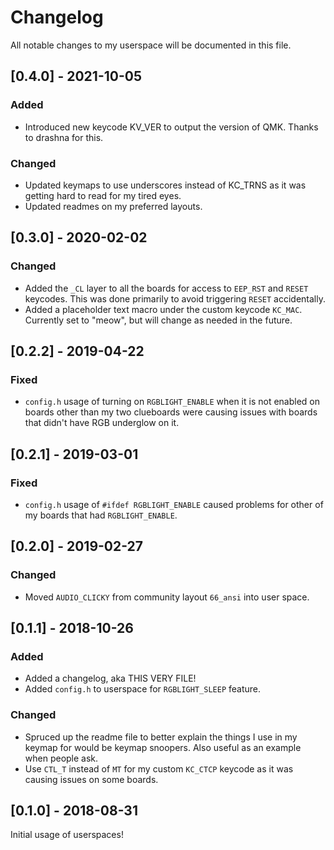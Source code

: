 # Changelog
All notable changes to my userspace will be documented in this file.

## [0.4.0] - 2021-10-05

### Added
- Introduced new keycode KV_VER to output the version of QMK. Thanks to drashna for this. 

### Changed
- Updated keymaps to use underscores instead of KC_TRNS as it was getting hard to read for my tired eyes. 
- Updated readmes on my preferred layouts.

## [0.3.0] - 2020-02-02
### Changed
- Added the `_CL` layer to all the boards for access to `EEP_RST` and `RESET` keycodes. This was done primarily to avoid triggering `RESET` accidentally. 
- Added a placeholder text macro under the custom keycode `KC_MAC`. Currently set to "meow", but will change as needed in the future. 

## [0.2.2] - 2019-04-22
### Fixed
- `config.h` usage of turning on `RGBLIGHT_ENABLE` when it is not enabled on boards other than my two clueboards were causing issues with boards that didn't have RGB underglow on it. 

## [0.2.1] - 2019-03-01
### Fixed
- `config.h` usage of `#ifdef RGBLIGHT_ENABLE` caused problems for other of my boards that had `RGBLIGHT_ENABLE`.  

## [0.2.0] - 2019-02-27
### Changed
- Moved `AUDIO_CLICKY` from community layout `66_ansi` into user space. 

## [0.1.1] - 2018-10-26
### Added
- Added a changelog, aka THIS VERY FILE! 
- Added `config.h` to userspace for `RGBLIGHT_SLEEP` feature. 

### Changed
- Spruced up the readme file to better explain the things I use in my keymap for would be keymap snoopers. Also useful as an example when people ask. 
- Use `CTL_T` instead of `MT` for my custom `KC_CTCP` keycode as it was causing issues on some boards. 

## [0.1.0] - 2018-08-31
Initial usage of userspaces!
